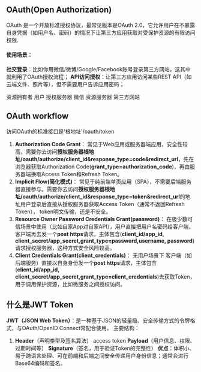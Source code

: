## OAuth(Open Authorization)
OAuth 是一个开放标准授权协议，最常见版本是OAuth 2.0，它允许用户在不暴露自身凭据（如用户名、密码）的情况下让第三方应用获取对受保护资源的有限访问权限.
#### 使用场景：
**社交登录**：比如你用微信/微博/Google/Facebook账号登录第三方网站，这其中就利用了OAuth授权流程；
**API访问授权**：让第三方应用访问某些REST API（如云端文件、照片等），但不需要用户告诉应用密码；

资源拥有者 用户
授权服务器 微信
资源服务器 第三方网站

## OAuth workflow
访问OAuth的标准接口是'根地址'/oauth/token
1. **Authorization Code Grant**：
   常见于Web应用或服务器端应用，安全性较高，需要你去访问**授权服务器根地址/oauth/authorize/client_id&response_type=code&redirect_url**，先在浏览器获取Authorization Code(**grant_type=authorization_code**)，再由服务器端换取Access Token和Refresh Token。
3. **Implicit Flow(简化模式)**：
   常见于纯前端单页应用（SPA），不需要后端服务器直接参与。需要你去访问**授权服务器根地址/oauth/authorize/client_id&response_type=token&redirect_url**的地址用户登录后直接从授权服务器获取Access Token（通常不返回Refresh Token）， token明文传输，还是不安全。
4. **Resource Owner Password Credentials Grant(password)**：
   在极少数可信场景中使用（比如自家App对自家API），用户直接把用户名密码给客户端，客户端再去发一个**post https**请求，主体包含(**client_id/app_id, client_secret/app_secret,grant_type=password,username, password**)请求授权服务器，这种方式安全风险较高。
6. **Client Credentials Grant(client_credentials)**：
   无用户场景下
   客户端（如后端服务）直接以自身身份发一个**post https**请求，主体包含(**client_id/app_id, client_secret/app_secret,grant_type=client_credentials**)去获取Token，用于调用保护资源，比如微服务之间授权访问。

## 什么是JWT Token
**JWT（JSON Web Token）**：是一种基于JSON的轻量级、安全传输方式的令牌格式，与OAuth/OpenID Connect常配合使用。
主要结构：
1. **Header**（声明类型及签名算法）
   access token
**Payload**（用户信息、权限、过期时间等）
**Signature**（签名，用于验证Token的完整性）
**优点**：体积小、易于跨语言处理、可在前端和后端之间安全传递用户身份信息；通常会进行Base64编码和签名。
